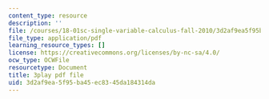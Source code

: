 ```yaml
---
content_type: resource
description: ''
file: /courses/18-01sc-single-variable-calculus-fall-2010/3d2af9ea5f95ba45ec8345da184314da_hjZhPczMkL4.pdf
file_type: application/pdf
learning_resource_types: []
license: https://creativecommons.org/licenses/by-nc-sa/4.0/
ocw_type: OCWFile
resourcetype: Document
title: 3play pdf file
uid: 3d2af9ea-5f95-ba45-ec83-45da184314da
---
```

